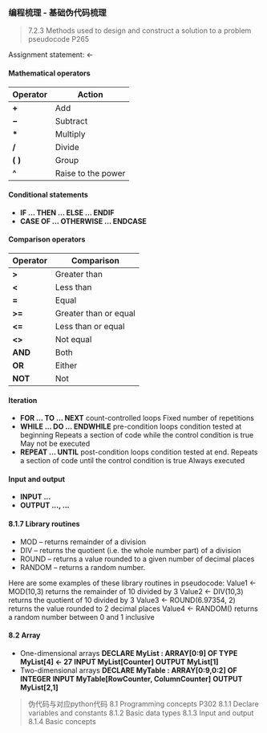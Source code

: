 ### 编程梳理 - 基础伪代码梳理
> 7.2.3 Methods used to design and construct a solution to a problem
> pseudocode P265

Assignment statement: ←

#### Mathematical operators
| **Operator** |  Action             |
|--------------|---------------------|
| **+**       | Add                 |
| **−**      | Subtract            |
| **\***      | Multiply            |
| **/**      | Divide              |
| **( )**     | Group               |
| **^**       | Raise to the power  |

#### Conditional statements
- **IF … THEN … ELSE … ENDIF**
- **CASE OF … OTHERWISE … ENDCASE**

#### Comparison operators

| **Operator** | Comparison             |
|--------------|------------------------|
| **>**        | Greater than           |
| **<**        | Less than              |
| **=**        | Equal                  |
| **>=**       | Greater than or equal  |
| **<=**       | Less than or equal     |
| **<>**       | Not equal              |
| **AND**      | Both                   |
| **OR**       | Either                 |
| **NOT**      | Not                    |

#### Iteration
- **FOR … TO … NEXT**
  count-controlled loops
  Fixed number of repetitions
- **WHILE … DO … ENDWHILE**
  pre-condition loops
  condition tested at beginning
  Repeats a section of code while the control condition is true
  May not be executed
- **REPEAT … UNTIL**
  post-condition loops
  condition tested at end.
  Repeats a section of code until the control condition is true
  Always executed
  
#### Input and output
- **INPUT ...**
- **OUTPUT ..., ...**

#### 8.1.7 Library routines
- MOD – returns remainder of a division
- DIV – returns the quotient (i.e. the whole number part) of a division
- ROUND – returns a value rounded to a given number of decimal places
- RANDOM – returns a random number.

Here are some examples of these library routines in pseudocode:
Value1 ← MOD(10,3) returns the remainder of 10 divided by 3
Value2 ← DIV(10,3) returns the quotient of 10 divided by 3
Value3 ← ROUND(6.97354, 2) returns the value rounded to 2 decimal places
Value4 ← RANDOM() returns a random number between 0 and 1 inclusive


#### 8.2 Array
- One-dimensional arrays
**DECLARE MyList : ARRAY[0:9] OF TYPE**
**MyList[4] ← 27**
**INPUT MyList[Counter]**
**OUTPUT MyList[1]**
- Two-dimensional arrays
**DECLARE MyTable : ARRAY[0:9,0:2] OF INTEGER**
**INPUT MyTable[RowCounter, ColumnCounter]**
**OUTPUT MyList[2,1]**


> 伪代码与对应python代码
> 8.1 Programming concepts P302
> 8.1.1 Declare variables and constants
> 8.1.2 Basic data types
> 8.1.3 Input and output
> 8.1.4 Basic concepts
